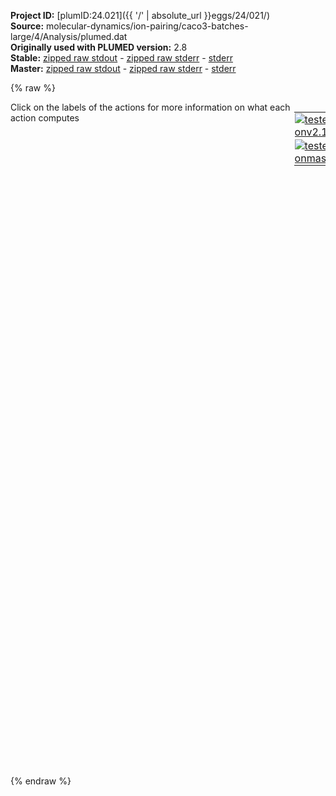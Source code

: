 **Project ID:** [plumID:24.021]({{ '/' | absolute_url }}eggs/24/021/)  
**Source:** molecular-dynamics/ion-pairing/caco3-batches-large/4/Analysis/plumed.dat  
**Originally used with PLUMED version:** 2.8  
**Stable:** [zipped raw stdout](plumed.dat.plumed.stdout.txt.zip) - [zipped raw stderr](plumed.dat.plumed.stderr.txt.zip) - [stderr](plumed.dat.plumed.stderr)  
**Master:** [zipped raw stdout](plumed.dat.plumed_master.stdout.txt.zip) - [zipped raw stderr](plumed.dat.plumed_master.stderr.txt.zip) - [stderr](plumed.dat.plumed_master.stderr)  

{% raw %}
<div style="width: 100%; float:left">
<div style="width: 90%; float:left" id="value_details_data/molecular-dynamics/ion-pairing/caco3-batches-large/4/Analysis/plumed.dat"> Click on the labels of the actions for more information on what each action computes </div>
<div style="width: 10%; float:left"><table><tr><td style="padding:1px"><a href="plumed.dat.plumed.stderr"><img src="https://img.shields.io/badge/v2.10-passing-green.svg" alt="tested onv2.10" /></a></td></tr><tr><td style="padding:1px"><a href="plumed.dat.plumed_master.stderr"><img src="https://img.shields.io/badge/master-passing-green.svg" alt="tested onmaster" /></a></td></tr></table></div></div>
<pre style="width=97%;">
<b name="data/molecular-dynamics/ion-pairing/caco3-batches-large/4/Analysis/plumed.datd" onclick='showPath("data/molecular-dynamics/ion-pairing/caco3-batches-large/4/Analysis/plumed.dat","data/molecular-dynamics/ion-pairing/caco3-batches-large/4/Analysis/plumed.datd","data/molecular-dynamics/ion-pairing/caco3-batches-large/4/Analysis/plumed.datd","black")'>d</b><span style="display:none;" id="data/molecular-dynamics/ion-pairing/caco3-batches-large/4/Analysis/plumed.datd">The DISTANCE action with label <b>d</b> calculates the following quantities:<table  align="center" frame="void" width="95%" cellpadding="5%"><tr><td width="5%"><b> Quantity </b>  </td><td width="5%"><b> Type </b>  </td><td><b> Description </b> </td></tr><tr><td width="5%">d</td><td width="5%"><font color="black">scalar</font></td><td>the DISTANCE between this pair of atoms</td></tr></table></span>: <span class="plumedtooltip" style="color:green">DISTANCE<span class="right">Calculate the distance between a pair of atoms. <a href="https://www.plumed.org/doc-master/user-doc/html/_d_i_s_t_a_n_c_e.html" style="color:green">More details</a><i></i></span></span> <span class="plumedtooltip">ATOMS<span class="right">the pair of atom that we are calculating the distance between<i></i></span></span>=1433,857 

<span id="data/molecular-dynamics/ion-pairing/caco3-batches-large/4/Analysis/plumed.datdefopes_short"><b name="data/molecular-dynamics/ion-pairing/caco3-batches-large/4/Analysis/plumed.datopes" onclick='showPath("data/molecular-dynamics/ion-pairing/caco3-batches-large/4/Analysis/plumed.dat","data/molecular-dynamics/ion-pairing/caco3-batches-large/4/Analysis/plumed.datopes","data/molecular-dynamics/ion-pairing/caco3-batches-large/4/Analysis/plumed.datopes","black")'>opes</b><span style="display:none;" id="data/molecular-dynamics/ion-pairing/caco3-batches-large/4/Analysis/plumed.datopes">The OPES_METAD action with label <b>opes</b> calculates the following quantities:<table  align="center" frame="void" width="95%" cellpadding="5%"><tr><td width="5%"><b> Quantity </b>  </td><td width="5%"><b> Type </b>  </td><td><b> Description </b> </td></tr><tr><td width="5%">opes.bias</td><td width="5%"><font color="black">scalar</font></td><td>the instantaneous value of the bias potential</td></tr><tr><td width="5%">opes.rct</td><td width="5%"><font color="black">scalar</font></td><td>estimate of c(t). log(exp(beta V)/beta, should become flat as the simulation converges. Do NOT use for reweighting</td></tr><tr><td width="5%">opes.zed</td><td width="5%"><font color="black">scalar</font></td><td>estimate of Z_n. should become flat once no new CV-space region is explored</td></tr><tr><td width="5%">opes.neff</td><td width="5%"><font color="black">scalar</font></td><td>effective sample size</td></tr><tr><td width="5%">opes.nker</td><td width="5%"><font color="black">scalar</font></td><td>total number of compressed kernels used to represent the bias</td></tr></table></span>: <span class="plumedtooltip" style="color:green">OPES_METAD<span class="right">On-the-fly probability enhanced sampling with metadynamics-like target distribution. This action has <a class="toggler" href='javascript:;' onclick='toggleDisplay("data/molecular-dynamics/ion-pairing/caco3-batches-large/4/Analysis/plumed.datdefopes");'>hidden defaults</a>. <a href="https://www.plumed.org/doc-master/user-doc/html/_o_p_e_s__m_e_t_a_d.html">More details</a><i></i></span></span> <span class="plumedtooltip">ARG<span class="right">the labels of the scalars on which the bias will act<i></i></span></span>=<b name="data/molecular-dynamics/ion-pairing/caco3-batches-large/4/Analysis/plumed.datd">d</b> <span class="plumedtooltip">PACE<span class="right">the frequency for kernel deposition<i></i></span></span>=500000 <span class="plumedtooltip">BARRIER<span class="right">the free energy barrier to be overcome<i></i></span></span>=30 <span class="plumedtooltip">TEMP<span class="right"> temperature<i></i></span></span>=330
</span><span id="data/molecular-dynamics/ion-pairing/caco3-batches-large/4/Analysis/plumed.datdefopes_long" style="display:none;"><b name="data/molecular-dynamics/ion-pairing/caco3-batches-large/4/Analysis/plumed.datopes" onclick='showPath("data/molecular-dynamics/ion-pairing/caco3-batches-large/4/Analysis/plumed.dat","data/molecular-dynamics/ion-pairing/caco3-batches-large/4/Analysis/plumed.datopes","data/molecular-dynamics/ion-pairing/caco3-batches-large/4/Analysis/plumed.datopes","black")'>opes</b>: <span class="plumedtooltip" style="color:green">OPES_METAD<span class="right">On-the-fly probability enhanced sampling with metadynamics-like target distribution. This action uses the <a class="toggler" href='javascript:;' onclick='toggleDisplay("data/molecular-dynamics/ion-pairing/caco3-batches-large/4/Analysis/plumed.datdefopes");'>defaults shown here</a>. <a href="https://www.plumed.org/doc-master/user-doc/html/_o_p_e_s__m_e_t_a_d.html">More details</a><i></i></span></span> <span class="plumedtooltip">ARG<span class="right">the labels of the scalars on which the bias will act<i></i></span></span>=<b name="data/molecular-dynamics/ion-pairing/caco3-batches-large/4/Analysis/plumed.datd">d</b> <span class="plumedtooltip">PACE<span class="right">the frequency for kernel deposition<i></i></span></span>=500000 <span class="plumedtooltip">BARRIER<span class="right">the free energy barrier to be overcome<i></i></span></span>=30 <span class="plumedtooltip">TEMP<span class="right"> temperature<i></i></span></span>=330  <span class="plumedtooltip">SIGMA<span class="right"> the initial widths of the kernels<i></i></span></span>=ADAPTIVE <span class="plumedtooltip">COMPRESSION_THRESHOLD<span class="right"> merge kernels if closer than this threshold, in units of sigma<i></i></span></span>=1 <span class="plumedtooltip">FILE<span class="right"> a file in which the list of all deposited kernels is stored<i></i></span></span>=KERNELS
</span><br/><b name="data/molecular-dynamics/ion-pairing/caco3-batches-large/4/Analysis/plumed.datuwall" onclick='showPath("data/molecular-dynamics/ion-pairing/caco3-batches-large/4/Analysis/plumed.dat","data/molecular-dynamics/ion-pairing/caco3-batches-large/4/Analysis/plumed.datuwall","data/molecular-dynamics/ion-pairing/caco3-batches-large/4/Analysis/plumed.datuwall","black")'>uwall</b><span style="display:none;" id="data/molecular-dynamics/ion-pairing/caco3-batches-large/4/Analysis/plumed.datuwall">The UPPER_WALLS action with label <b>uwall</b> calculates the following quantities:<table  align="center" frame="void" width="95%" cellpadding="5%"><tr><td width="5%"><b> Quantity </b>  </td><td width="5%"><b> Type </b>  </td><td><b> Description </b> </td></tr><tr><td width="5%">uwall.bias</td><td width="5%"><font color="black">scalar</font></td><td>the instantaneous value of the bias potential</td></tr><tr><td width="5%">uwall.force2</td><td width="5%"><font color="black">scalar</font></td><td>the instantaneous value of the squared force due to this bias potential</td></tr></table></span>: <span class="plumedtooltip" style="color:green">UPPER_WALLS<span class="right">Defines a wall for the value of one or more collective variables, <a href="https://www.plumed.org/doc-master/user-doc/html/_u_p_p_e_r__w_a_l_l_s.html" style="color:green">More details</a><i></i></span></span> <span class="plumedtooltip">ARG<span class="right">the arguments on which the bias is acting<i></i></span></span>=<b name="data/molecular-dynamics/ion-pairing/caco3-batches-large/4/Analysis/plumed.datd">d</b> <span class="plumedtooltip">AT<span class="right">the positions of the wall<i></i></span></span>=1.5 <span class="plumedtooltip">KAPPA<span class="right">the force constant for the wall<i></i></span></span>=1000.0

<b name="data/molecular-dynamics/ion-pairing/caco3-batches-large/4/Analysis/plumed.datene" onclick='showPath("data/molecular-dynamics/ion-pairing/caco3-batches-large/4/Analysis/plumed.dat","data/molecular-dynamics/ion-pairing/caco3-batches-large/4/Analysis/plumed.datene","data/molecular-dynamics/ion-pairing/caco3-batches-large/4/Analysis/plumed.datene","black")'>ene</b><span style="display:none;" id="data/molecular-dynamics/ion-pairing/caco3-batches-large/4/Analysis/plumed.datene">The ENERGY action with label <b>ene</b> calculates the following quantities:<table  align="center" frame="void" width="95%" cellpadding="5%"><tr><td width="5%"><b> Quantity </b>  </td><td width="5%"><b> Type </b>  </td><td><b> Description </b> </td></tr><tr><td width="5%">ene</td><td width="5%"><font color="black">scalar</font></td><td>the internal energy</td></tr></table></span>: <span class="plumedtooltip" style="color:green">ENERGY<span class="right">Calculate the total potential energy of the simulation box. <a href="https://www.plumed.org/doc-master/user-doc/html/_e_n_e_r_g_y.html" style="color:green">More details</a><i></i></span></span>
<br/><span class="plumedtooltip" style="color:green">COORDINATION<span class="right">Calculate coordination numbers. <a href="https://www.plumed.org/doc-master/user-doc/html/_c_o_o_r_d_i_n_a_t_i_o_n.html" style="color:green">More details</a><i></i></span></span> <span class="plumedtooltip">GROUPA<span class="right">First list of atoms<i></i></span></span>=1433 <span class="plumedtooltip">GROUPB<span class="right">Second list of atoms (if empty, N*(N-1)/2 pairs in GROUPA are counted)<i></i></span></span>=4,5,7,11,14,16,18,20,22,27,28,31,34,38,39,41,42,45,48,51,56,59,62,63,66,68,72,73,74,81,82,84,86,90,92,93,97,100,101,104,108,110,113,117,118,122,123,126,129,132,136,142,147,149,154,157,161,163,166,168,169,177,181,186,189,196,197,200,207,208,210,213,214,219,222,224,226,232,236,238,241,248,250,251,253,256,258,262,263,265,268,276,278,281,285,287,289,292,296,299,301,304,308,309,314,318,319,321,326,332,334,336,338,339,340,343,352,354,358,360,361,364,367,369,373,377,380,382,383,386,393,395,397,402,404,408,412,415,418,419,422,428,429,432,434,436,438,443,446,451,453,455,461,466,469,472,474,475,478,481,489,492,494,495,497,502,505,506,512,516,519,520,524,525,531,532,535,540,541,549,551,555,558,561,563,565,566,572,577,579,582,585,589,595,597,600,603,607,609,613,615,616,619,622,625,627,633,634,637,641,646,647,653,657,659,661,664,668,670,672,674,678,679,684,686,691,692,694,696,698,703,704,709,713,715,717,719,721,726,729,730,736,740,742,748,749,750,752,758,760,761,764,766,767,771,775,778,779,781,783,786,789,796,797,798,804,807,812,816,819,824,827,835,837,840,843,848,852,858,862,865,866,867,869,872,875,877,879,882,884,886,889,891,895,899,902,903,907,910,913,915,919,922,925,928,930,935,937,942,944,946,950,955,957,961,963,968,970,974,975,979,983,987,989,993,995,997,999,1002,1008,1009,1013,1016,1018,1021,1024,1027,1031,1033,1034,1036,1044,1048,1049,1050,1054,1055,1060,1064,1065,1068,1072,1075,1078,1082,1084,1086,1091,1093,1095,1098,1102,1106,1108,1112,1113,1117,1121,1123,1125,1128,1130,1133,1138,1141,1144,1147,1151,1153,1155,1157,1159,1162,1167,1169,1174,1176,1177,1181,1182,1187,1188,1192,1196,1198,1201,1207,1208,1209,1216,1219,1225,1226,1232,1237,1238,1240,1242,1245,1247,1253,1257,1261,1264,1266,1268,1271,1272,1277,1278,1280,1284,1285,1288,1289,1293,1294,1298,1299,1307,1309,1311,1317,1320,1322,1326,1327,1329,1333,1335,1337,1338,1344,1349,1352,1357,1360,1367,1369,1374,1377,1380,1383,1389,1393,1394,1396,1397,1401,1403,1406,1407,1408,1413,1414,1416,1417,1420,1421,1423,1430,1432,1435,1438,1441,1444,1448,1450,1451,1454,1456,1465,1467,1468,1471,1474,1477,1483,1485,1488,1491,1494,1497,1498,1501,1505,1507,1512,1513,1517,1518,1520,1523,1526,1530,1533,1535,1537,1539,1542,1546,1548,1554,1555,1559,1562,1565,1566,1570,1573,1576,1577,1580,1584,1586,1591,1592,1601,1605,1607,1609,1611,1615,1619,1621,1624,1629,1630,1634,1639,1640,1643,1645,1649,1651,1654,1658,1659,1667,1669,1673,1674,1679,1681,1682,1687,1691,1692,1693,1695,1698,1701,1703,1705,1707,1711,1713,1716,1719,1723,1724,1727,1728,1729,1731,1737,1740,1742,1746,1750,1753,1756,1758,1762,1764,1769,1772,1776,1778,1781,1783,1785,1789,1791,1794,1796,1802,1806,1808,1810,1813,1815,1819,1824,1825,1827,1828,1834,1835,1837,1839,1842,1850,1854,1855,1859,1860,1864,1867,1869,1871,1874,1875,1879,1883,1886,1888,1890,1893,1899,1900,1902,1907,1909,1914,1916,1919,1920,1924,1926,1929,1934,1937,1940,1943,1947,1948,1955,1956,1959,1964,1967,1968,1971,1974,1977,1982,1985,1987,1989,1991,1998,2002,2006,2008,2010,2017,2018,2021,2024,2026,2028,2035,2037,2040,2041,2046,2049,2052,2055,2057,2061,2065,2067,2071,2074,2080,2083,2086,2088,2091,2092,2094,2098,2101,2105,2110,2115,2119,2121,2124,2125,2129,2132,2135,2138,2141,2143,2147,2150,2154,2157,2159,2160,2164,2168,2170,2175,2177,2178,2180,2185,2188,2190,2191,2196,2200,2202,2207,2209,2213,2217,2220,2221,2225,2228,2230,2232,2234,2237,2241,2242,2245,2247,2250,2253,2258,2262,2263,2267,2270,2275,2278,2280,2282,2288,2290,2293,2296,2303,2306,2314,2315,2317,2322,2324,2327,2328,2336,2338,2340,2344,2348,2351,2353,2355,2357,2360,2366,2370,2371,2373,2377,2380,2382,2386,2389,2391,2393,2400,2402,2403,2406,2410,2414,2415,2420,2424,2425,2429,2430,2434,2439,2441,2448,2451,2454,2458,2460,2461,2464,2465,2469,2471,2475,2476,2481,2482,2487,2488,2494,2495,2499,2501,2503,2508,2511,2514,2518,2519,2521,2523,2527,2528,2531,2536,2543,2544,2547,2550,2555,2558,2559,2562,2564,2565,2570,2574,2575,2577,2579,2584,2586,2587,2588,2593,2596,2600,2601,2604,2606,2611,2613,2616,2618,2624,2626,2631,2633,2636,2639,2642,2644,2646,2653,2654,2659,2662,2664,2670,2671,2675,2678,2680,2682,2686,2688,2689,2692,2695,2698,2699,2700,2701,2704,2708,2711,2715,2719,2722,2726,2731,2732,2735,2744,2745,2746,2750,2753,2756,2761,2764,2765,2767,2769,2774,2781,2782,2783,2785,2788,2789,2791,2795,2798,2800,2802,2804,2809,2814,2815,2817,2818,2823,2825,2827,2833,2835,2837,2839,2841,2846,2847,2850,2851,2855,2857,2861,2863,2866,2869,2873,2876,2877,2880,2883,2887,2889,2892,2894,2900,2902,2906,2910,2913,2919,2921,2923,2925,2931,2933,2935,2940,2942,2945,2947,2949,2953,2956,2960,2961,2962,2964,2967,2970,2973,2977,2981,2984,2986,2988,2990,2993,2998,3001,3003,3007,3010,3012,3015,3020,3023,3026,3029,3031,3035,3037,3039,3040,3042,3045,3048,3051,3055,3056,3060,3064,3066,3071,3075,3077,3079,3083,3085,3087,3090,3097,3099,3100,3105,3108,3112,3115,3117,3119,3123,3126,3127,3132,3133,3135,3136,3137,3140,3144,3148,3150,3153,3156,3161,3162,3166,3169,3173,3175,3179,3187,3189,3190,3194,3196,3201,3204,3205,3209,3213,3215,3218,3220,3225,3228,3231,3233,3236,3237,3241,3246,3248,3250,3254,3257,3259,3260,3263,3268,3270,3274,3276,3279,3281,3285,3288,3290,3296,3300,3302,3311,3312,3315,3317,3319,3325,3326,3327,3331,3334,3337,3339,3343,3345,3347,3350,3353,3356,3359,3364,3367,3371,3372,3373,3374,3377,3380,3383,3386,3388,3395,3398,3401,3403,3404,3410,3413,3416,3418,3422,3427,3430,3431,3435,3436,3438,3444,3445,3449,3452,3454,3459,3461,3468,3472,3475,3478,3482,3486,3492,3493,3496,3499,3502,3504,3507,3508,3513,3516,3519,3523,3525,3527,3530,3533,3534,3539,3543,3545,3549,3551,3555,3560,3564,3565,3567,3569,3573,3574,3579,3581,3585,3588,3591,3598,3599,3600,3603,3607,3609,3611,3614,3616,3619,3620,3622,3623,3628,3631,3636,3639,3641,3647,3648,3650,3654,3658,3662,3664,3666,3667,3672,3674,3676,3678,3681,3685,3687,3693,3695,3698,3703,3706,3710,3712,3713,3717,3719,3721,3728,3730,3732,3734,3738,3740,3743,3747,3750,3753,3757,3759,3761,3762,3763,3767,3770,3772,3773,3777,3781,3783,3785,3786,3788,3792,3793,3795,3798,3801,3805,3806,3807,3811,3814,3816,3817,3821,3823,3828,3834,3835,3838,3845,3847,3849,3852,3856,3859,3863,3867,3874,3876,3879,3885,3889,3891,3893,3896,3900,3902,3908,3910,3914,3918,3921,3923,3924,3926,3930,3932,3935,3939,3941,3944,3947,3948,3951,3954,3956,3959,3963,3965,3966,3969,3972,3974,3976,3980,3984,3987,3990,3992,3997,3998,4000,4004,4007,4010,4016,4018,4021,4023,4027,4030,4033,4036,4037,4039,4043,4044,4049,4053,4055,4057,4059,4063,4067,4070,4072,4079,4080,4084,4086,4090,4095,4096,4098,4099,4100,4104,4107,4110,4112,4118,4122,4125,4129,4130,4133,4138,4141,4146,4147,4153,4154,4158,4159,4164,4166,4168,4172,4174,4181,4183,4186,4187,4190,4193,4196,4198,4201,4205,4207,4210,4212,4215,4217,4219,4222,4228,4231,4234,4236,4238,4239,4243,4247,4253,4255,4257,4261,4265,4266,4268,4273,4275,4279,4283,4288,4292,4293,4295,4297,4300,4304,4308,4312,4313,4316,4317,4319,4323,4326,4333,4334,4338,4340,4343,4345,4349,4351,4354,4356,4359,4362,4366,4369,4371,4377,4381,4384,4387,4391,4396,4401,4402,4405,4407,4411,4412,4419,4421,4424,4426,4429,4432,4435,4436,4440,4442,4445,4448,4452,4454,4458,4460,4461,4462,4468,4471,4472,4474,4476,4478,4481,4488,4491,4492,4496,4500,4502,4508,4509,4515,4516,4521,4522,4528,4530,4531,4535,4537,4541,4543,4547,4549,4551,4554,4557,4559,4563,4567,4571,4573,4574,4577,4582,4583,4587,4588,4592,4594,4598,4601,4602,4605,4607,4611,4613,4615,4623,4625,4628,4631,4635,4637,4640,4643,4647,4648,4650,4651,4655,4659,4663,4664,4666,4670,4675,4676,4677,4683,4688,4690,4692,4694,4697,4701,4703,4707,4709,4711,4714,4715,4717,4721,4723,4726,4730,4733 <span class="plumedtooltip">SWITCH<span class="right">This keyword is used if you want to employ an alternative to the continuous switching function defined above<i></i></span></span>={CUBIC D_0=0.25 D_MAX=0.375}
<br/><span style="display:none;" id="data/molecular-dynamics/ion-pairing/caco3-batches-large/4/Analysis/plumed.dat">The COORDINATION action with label <b></b> calculates the following quantities:<table  align="center" frame="void" width="95%" cellpadding="5%"><tr><td width="5%"><b> Quantity </b>  </td><td><b> Description </b> </td></tr><tr><td width="5%">.value</td><td>the value of the coordination</td></tr></table></span><span class="plumedtooltip" style="color:green">PRINT<span class="right">Print quantities to a file. <a href="https://www.plumed.org/doc-master/user-doc/html/_p_r_i_n_t.html" style="color:green">More details</a><i></i></span></span> <span class="plumedtooltip">ARG<span class="right">the labels of the values that you would like to print to the file<i></i></span></span>=* <span class="plumedtooltip">STRIDE<span class="right"> the frequency with which the quantities of interest should be output<i></i></span></span>=100 <span class="plumedtooltip">FILE<span class="right">the name of the file on which to output these quantities<i></i></span></span>=COLVAR
</pre>
{% endraw %}
